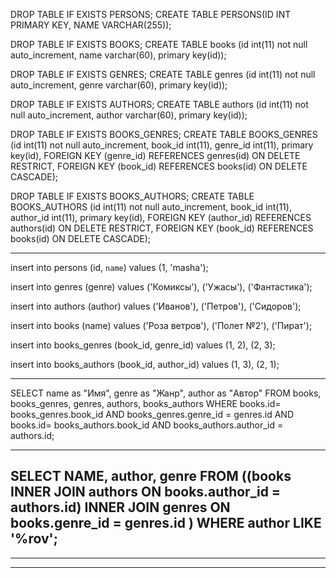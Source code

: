 DROP TABLE IF EXISTS PERSONS;
CREATE TABLE PERSONS(ID INT PRIMARY KEY, NAME VARCHAR(255));


DROP TABLE IF EXISTS BOOKS;
CREATE TABLE books (id int(11) not null auto_increment, name varchar(60), primary key(id));

DROP TABLE IF EXISTS GENRES;
CREATE TABLE genres (id int(11) not null auto_increment, genre varchar(60), primary key(id));

DROP TABLE IF EXISTS AUTHORS;
CREATE TABLE authors (id int(11) not null auto_increment, author varchar(60), primary key(id));

DROP TABLE IF EXISTS BOOKS_GENRES;
CREATE TABLE BOOKS_GENRES (id int(11) not null auto_increment, book_id int(11), genre_id int(11), primary key(id), FOREIGN KEY (genre_id)
 REFERENCES genres(id) ON DELETE RESTRICT, FOREIGN KEY (book_id) REFERENCES books(id) ON DELETE CASCADE);

DROP TABLE IF EXISTS BOOKS_AUTHORS;
CREATE TABLE BOOKS_AUTHORS (id int(11) not null auto_increment, book_id int(11), author_id int(11), primary key(id), FOREIGN KEY (author_id) 
REFERENCES authors(id) ON DELETE RESTRICT, FOREIGN KEY (book_id) REFERENCES books(id) ON DELETE CASCADE);

***********************

insert into persons (id, `name`) values (1, 'masha');


insert into genres (genre) values ('Комиксы'), ('Ужасы'), ('Фантастика');

insert into authors (author) values ('Иванов'), ('Петров'), ('Сидоров');

insert into books (name) values ('Роза ветров'), ('Полет №2'), ('Пират');

insert into books_genres (book_id, genre_id) values (1, 2), (2, 3);

insert into books_authors (book_id, author_id) values (1, 3), (2, 1);

***********************
SELECT name as "Имя", genre as "Жанр", author as "Автор"
FROM books, books_genres, genres, authors, books_authors
WHERE books.id= books_genres.book_id AND books_genres.genre_id = genres.id AND books.id= books_authors.book_id AND books_authors.author_id = authors.id;

-----------------------------
SELECT NAME, 
       author, 
       genre 
FROM   ((books 
         INNER JOIN authors 
                 ON books.author_id = authors.id) 
        INNER JOIN genres 
                ON books.genre_id = genres.id )
WHERE
       author LIKE '%rov';
-----------------------------

-----------------------------

-----------------------------
